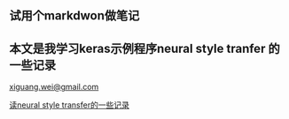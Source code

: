 ## 试用个markdwon做笔记## 本文是我学习keras示例程序neural style tranfer 的一些记录xiguang.wei@gmail.com[读neural style transfer的一些记录](./Notes/neural_style_transfer_note/nerual_style_tranfer_notes_xg.md)